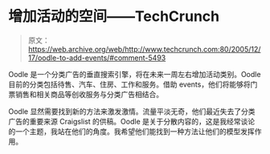 # 增加活动的空间——TechCrunch

> 原文：<https://web.archive.org/web/http://www.techcrunch.com:80/2005/12/17/oodle-to-add-events/#comment-5493>

Oodle 是一个分类广告的垂直搜索引擎，将在未来一周左右增加活动类别。Oodle 目前的分类包括待售、汽车、住房、工作和服务。借助 events，他们将能够将门票销售和相关商品等创收服务与分类广告相结合。

Oodle 显然需要找到新的方法来激发激情。流量平淡无奇，他们最近失去了分类广告的重要来源 Craigslist 的供稿。Oodle 是关于分散内容的，这是我经常谈论的一个主题，我站在他们的角度。我希望他们能找到一种方法让他们的模型发挥作用。